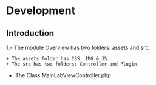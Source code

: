 # Development

## Introduction

1.- The module Overview has two folders: assets and src:

    + The assets folder has CSS, IMG & JS.
    + The src has two folders: Controller and Plugin.
    
 - The Class MainLabViewController.php
    